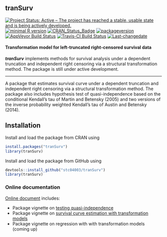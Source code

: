 **tranSurv**
------------

[![Project Status: Active – The project has reached a stable, usable
state and is being actively
developed.](http://www.repostatus.org/badges/latest/active.svg)](http://www.repostatus.org/#active)
[![minimal R
version](https://img.shields.io/badge/R%3E%3D-3.4.0-6666ff.svg)](https://cran.r-project.org/)
[![CRAN\_Status\_Badge](http://www.r-pkg.org/badges/version/tranSurv)](https://cran.r-project.org/package=tranSurv)
[![packageversion](https://img.shields.io/badge/Package%20version-1.2.2-orange.svg?style=flat-square)](commits/master)
[![AppVeyor Build
Status](https://ci.appveyor.com/api/projects/status/github/stc04003/tranSurv?branch=master&svg=true)](https://ci.appveyor.com/project/stc04003/tranSurv)
[![Travis-CI Build
Status](https://travis-ci.org/stc04003/tranSurv.svg?branch=master)](https://travis-ci.org/stc04003/tranSurv)
[![Last-changedate](https://img.shields.io/badge/last%20change-2020--12--21-yellowgreen.svg)](/commits/master)

<!-- README.md is generated from README.Rmd. Please edit that file -->

#### Transformation model for left-truncated right-censored survival data

***tranSurv*** implements methods for survival analysis under a
dependent truncation and independent right censoring via a structural
transformation method. The package is still under active development.

------------------------------------------------------------------------

A package that estimates survival curve under a dependent truncation and
independent right censoring via a structural transformation method. The
package also includes hypothesis test of quasi-independence based on the
conditional Kendall’s tau of Martin and Betensky (2005) and two versions
of the inverse probability weighted Kendall’s tau of Austin and Betensky
(2014).

Installation
------------

Install and load the package from CRAN using

``` r
install.packages("tranSurv")
library(tranSurv)
```

Install and load the package from GitHub using

``` r
devtools::install_github("stc04003/tranSurv")
library(tranSurv)
```

### Online documentation

[Online document](https://www.sychiou.com/tranSurv/index.html) includes:

-   Package vignette on [testing
    quasi-independence](https://www.sychiou.com/tranSurv/articles/tranSurv-quasi-independence.html)
-   Package vignette on [survival curve estimation with transformation
    models](https://www.sychiou.com/tranSurv/articles/tranSurv-test.html)
-   Package vignette on regression with with transformation models
    (coming up)
